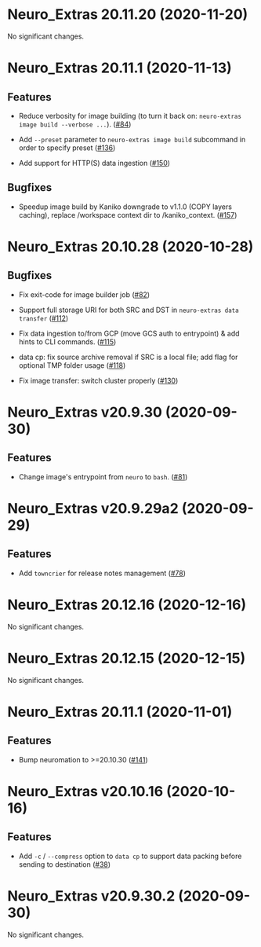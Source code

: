Neuro_Extras 20.11.20 (2020-11-20)
==================================

No significant changes.


Neuro_Extras 20.11.1 (2020-11-13)
=================================

Features
--------


- Reduce verbosity for image building (to turn it back on: `neuro-extras image build --verbose ...`). ([#84](https://github.com/neuromation/neuro-extras/issues/84))

- Add `--preset` parameter to `neuro-extras image build` subcommand in order to specify preset ([#136](https://github.com/neuromation/neuro-extras/issues/136))

- Add support for HTTP(S) data ingestion ([#150](https://github.com/neuromation/neuro-extras/issues/150))


Bugfixes
--------


- Speedup image build by Kaniko downgrade to v1.1.0 (COPY layers caching), replace /workspace context dir to /kaniko_context. ([#157](https://github.com/neuromation/neuro-extras/issues/157))


Neuro_Extras 20.10.28 (2020-10-28)
==================================

Bugfixes
--------


- Fix exit-code for image builder job ([#82](https://github.com/neuromation/neuro-extras/issues/82))

- Support full storage URI for both SRC and DST in `neuro-extras data transfer` ([#112](https://github.com/neuromation/neuro-extras/issues/112))

- Fix data ingestion to/from GCP (move GCS auth to entrypoint) & add hints to CLI commands. ([#115](https://github.com/neuromation/neuro-extras/issues/115))

- data cp: fix source archive removal if SRC is a local file; add flag for optional TMP folder usage ([#118](https://github.com/neuromation/neuro-extras/issues/118))

- Fix image transfer: switch cluster properly ([#130](https://github.com/neuromation/neuro-extras/issues/130))


Neuro_Extras v20.9.30 (2020-09-30)
==================================

Features
--------


- Change image's entrypoint from `neuro` to `bash`. ([#81](https://github.com/neuromation/neuro-extras/issues/81))



Neuro_Extras v20.9.29a2 (2020-09-29)
====================================

Features
--------


- Add `towncrier` for release notes management ([#78](https://github.com/neuromation/neuro-extras/issues/78))


[comment]: # (Please do not modify this file)
[comment]: # (Put you comments to changelog.d and it will be moved to changelog in next release)

[comment]: # (Clear the text on make release for canceling the release)

[comment]: # (towncrier release notes start)

Neuro_Extras 20.12.16 (2020-12-16)
==================================

No significant changes.


Neuro_Extras 20.12.15 (2020-12-15)
==================================

No significant changes.


Neuro_Extras 20.11.1 (2020-11-01)
=================================

Features
--------


- Bump neuromation to >=20.10.30 ([#141](https://github.com/neuromation/neuro-extras/issues/141))


Neuro_Extras v20.10.16 (2020-10-16)
===================================

Features
--------


- Add `-c` / `--compress` option to `data cp` to support data packing before sending to destination ([#38](https://github.com/neuromation/neuro-extras/issues/38))


Neuro_Extras v20.9.30.2 (2020-09-30)
====================================

No significant changes.
